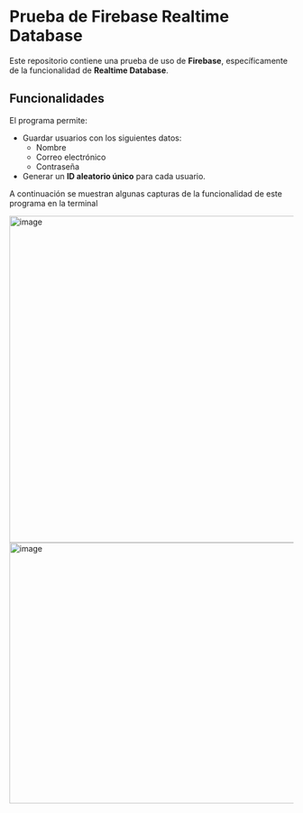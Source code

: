 # Prueba de Firebase Realtime Database

Este repositorio contiene una prueba de uso de **Firebase**, específicamente de la funcionalidad de **Realtime Database**.

## Funcionalidades

El programa permite:  

- Guardar usuarios con los siguientes datos:
  - Nombre
  - Correo electrónico
  - Contraseña
- Generar un **ID aleatorio único** para cada usuario.

A continuación se muestran algunas capturas de la funcionalidad de este programa en la terminal

<img width="607" height="580" alt="image" src="https://github.com/user-attachments/assets/2af2a342-702c-4c7a-8f4d-4a4bf0945c3b" />
<img width="572" height="463" alt="image" src="https://github.com/user-attachments/assets/89f9d82e-ca4a-4e21-98b7-5f478fcf4ac7" />


